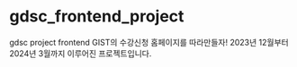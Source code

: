 # gdsc_frontend_project
gdsc project frontend 
GIST의 수강신청 홈페이지를 따라만들자! 
2023년 12월부터 2024년 3월까지 이루어진 프로젝트입니다.
